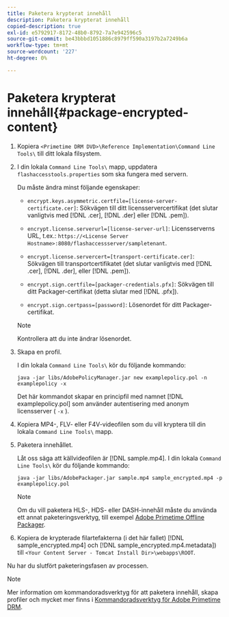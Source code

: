 ```yaml
---
title: Paketera krypterat innehåll
description: Paketera krypterat innehåll
copied-description: true
exl-id: e5792917-8172-48b0-8792-7a7e942596c5
source-git-commit: be43bbbd1051886c8979ff590a3197b2a7249b6a
workflow-type: tm+mt
source-wordcount: '227'
ht-degree: 0%

---
```


# Paketera krypterat innehåll{#package-encrypted-content}

1. Kopiera `<Primetime DRM DVD>\Reference Implementation\Command Line Tools\` till ditt lokala filsystem.
1. I din lokala `Command Line Tools\` mapp, uppdatera `flashaccesstools.properties` som ska fungera med servern.

   Du måste ändra minst följande egenskaper:

   * `encrypt.keys.asymmetric.certfile=[license-server-certificate.cer]`: Sökvägen till ditt licensservercertifikat (det slutar vanligtvis med [!DNL .cer], [!DNL .der] eller [!DNL .pem]).

   * `encrypt.license.serverurl=[license-server-url]`: Licensserverns URL, t.ex.:    `https://<License Server Hostname>:8080/flashaccessserver/sampletenant`.

   * `encrypt.license.servercert=[transport-certificate.cer]`: Sökvägen till transportcertifikatet (det slutar vanligtvis med [!DNL .cer], [!DNL .der], eller [!DNL .pem]).

   * `encrypt.sign.certfile=[packager-credentials.pfx]`: Sökvägen till ditt Packager-certifikat (detta slutar med [!DNL .pfx]).

   * `encrypt.sign.certpass=[password]`: Lösenordet för ditt Packager-certifikat.
   >[!NOTE]
   >
   >Kontrollera att du inte ändrar lösenordet.

1. Skapa en profil.

   I din lokala `Command Line Tools\` kör du följande kommando:

   ```
   java -jar libs/AdobePolicyManager.jar new examplepolicy.pol -n examplepolicy -x
   ```

   Det här kommandot skapar en principfil med namnet [!DNL examplepolicy.pol] som använder autentisering med anonym licensserver ( `-x` ).
1. Kopiera MP4-, FLV- eller F4V-videofilen som du vill kryptera till din lokala `Command Line Tools\` mapp.
1. Paketera innehållet.

   Låt oss säga att källvideofilen är [!DNL sample.mp4]. I din lokala `Command Line Tools\` kör du följande kommando:

   ```
   java -jar libs/AdobePackager.jar sample.mp4 sample_encrypted.mp4 -p examplepolicy.pol
   ```

   >[!NOTE]
   >
   >Om du vill paketera HLS-, HDS- eller DASH-innehåll måste du använda ett annat paketeringsverktyg, till exempel [Adobe Primetime Offline Packager](https://helpx.adobe.com/content/dam/help/en/primetime/guides/offline_packager_getting_started.pdf).

1. Kopiera de krypterade filartefakterna (i det här fallet) [!DNL sample_encrypted.mp4] och [!DNL sample_encrypted.mp4.metadata]) till `<Your Content Server - Tomcat Install Dir>\webapps\ROOT`.

Nu har du slutfört paketeringsfasen av processen.

>[!NOTE]
>
>Mer information om kommandoradsverktyg för att paketera innehåll, skapa profiler och mycket mer finns i [Kommandoradsverktyg för Adobe Primetime DRM](../drm-reference-implementations/command-line-tools/command-line-tools-overview.md).

